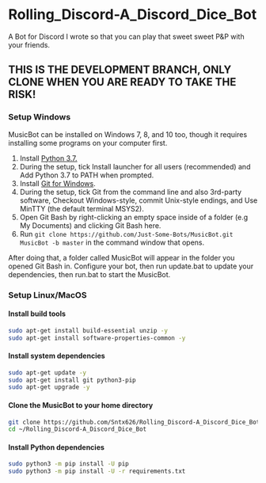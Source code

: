 # Rolling\_Discord-A_Discord\_Dice\_Bot
A Bot for Discord I wrote so that you can play that sweet sweet P&P with your friends.

## THIS IS THE DEVELOPMENT BRANCH, ONLY CLONE WHEN YOU ARE READY TO TAKE THE RISK!

### Setup Windows
MusicBot can be installed on Windows 7, 8, and 10 too, though it requires installing some programs on your computer first.

1. Install [Python 3.7.](https://www.python.org/ftp/python/3.7.0/python-3.7.0.exe)
2. During the setup, tick Install launcher for all users (recommended) and Add Python 3.7 to PATH when prompted.
3. Install [Git for Windows](http://gitforwindows.org/).
4. During the setup, tick Git from the command line and also 3rd-party software, Checkout Windows-style, commit Unix-style endings, and Use MinTTY (the default terminal MSYS2).
5. Open Git Bash by right-clicking an empty space inside of a folder (e.g My Documents) and clicking Git Bash here.
6. Run ```git clone https://github.com/Just-Some-Bots/MusicBot.git MusicBot -b master``` in the command window that opens.

After doing that, a folder called MusicBot will appear in the folder you opened Git Bash in. Configure your bot, then run update.bat to update your dependencies, then run.bat to start the MusicBot.

### Setup Linux/MacOS

#### Install build tools
```bash
sudo apt-get install build-essential unzip -y
sudo apt-get install software-properties-common -y
```

#### Install system dependencies
```bash
sudo apt-get update -y
sudo apt-get install git python3-pip
sudo apt-get upgrade -y
```

#### Clone the MusicBot to your home directory
```bash
git clone https://github.com/Sntx626/Rolling_Discord-A_Discord_Dice_Bot.git ~/Rolling_Discord-A_Discord_Dice_Bot -b master
cd ~/Rolling_Discord-A_Discord_Dice_Bot
```

#### Install Python dependencies
```bash
sudo python3 -m pip install -U pip
sudo python3 -m pip install -U -r requirements.txt
```
